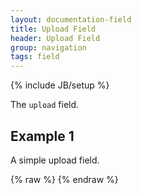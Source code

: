 ```yaml
---
layout: documentation-field
title: Upload Field
header: Upload Field
group: navigation
tags: field
---
```

{% include JB/setup %}


The ```upload``` field.


## Example 1
A simple upload field.
<div id="field1"> </div>
{% raw %}
<script type="text/javascript" id="field1-script">
$("#field1").alpaca({
    "view": "VIEW_BOOTSTRAP_CREATE",
    "schema": {
        "type": "object",
        "properties": {
            "files": {
                "type": "string"
            }
        }
    },
    "options": {
        "fields": {
            "files": {
                "type": "upload",
                "label": "Files",
                "upload": {
                    "formData": {
                        "path": "/folder1/folder2/{filename}"
                    },
                    "url": "upload/index.php",
                    "autoUpload": true,
                    "maxFileSize": 25000000,
                    "maxNumberOfFiles": 1,
                    "showSubmitButton": false
                },
                "multiple": true
            }
        },
        "focus": true,
        "renderForm": true,
        "form": {
            "attributes": {
                "method": "POST",
                "action": "form/index.php",
                "enctype": "multipart/form-data"
            },
            "buttons": {
                "submit": {
                    "value": "Submit"
                }
            }
        }
    }
});
</script>
{% endraw %}
